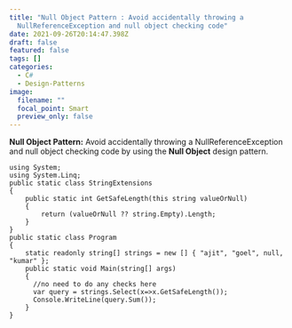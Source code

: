 ```yaml
---
title: "Null Object Pattern : Avoid accidentally throwing a
  NullReferenceException and null object checking code"
date: 2021-09-26T20:14:47.398Z
draft: false
featured: false
tags: []
categories:
  - C#
  - Design-Patterns
image:
  filename: ""
  focal_point: Smart
  preview_only: false
---
```

**Null Object Pattern:** Avoid accidentally throwing a NullReferenceException and null object checking code by using the **Null Object** design pattern.

```
using System;
using System.Linq;
public static class StringExtensions 
{ 
    public static int GetSafeLength(this string valueOrNull) 
    { 
        return (valueOrNull ?? string.Empty).Length; 
    }
}
public static class Program 
{
    static readonly string[] strings = new [] { "ajit", "goel", null, "kumar" };
    public static void Main(string[] args) 
    {
      //no need to do any checks here
      var query = strings.Select(x=>x.GetSafeLength());
      Console.WriteLine(query.Sum());
    }
}
```